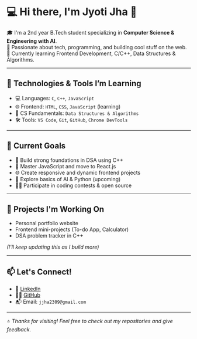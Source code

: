# 💻 Hi there, I'm      Jyoti Jha 👋

🎓 I'm a 2nd year B.Tech student specializing in **Computer Science & Engineering with AI**.  
🧠 Passionate about tech, programming, and building cool stuff on the web.  
🚀 Currently learning Frontend Development, C/C++, Data Structures & Algorithms.

---

## 🔧 Technologies & Tools I’m Learning

- 💻 Languages: `C`, `C++`, `JavaScript`
- 🌐 Frontend: `HTML`, `CSS`, `JavaScript` (learning)
- 🧠 CS Fundamentals: `Data Structures & Algorithms`
- 🛠️ Tools: `VS Code`, `Git`, `GitHub`, `Chrome DevTools`

---

## 🌱 Current Goals

- 🚀 Build strong foundations in DSA using C++
- 🧩 Master JavaScript and move to React.js
- 🌐 Create responsive and dynamic frontend projects
- 🤖 Explore basics of AI & Python (upcoming)
- 👨‍💻 Participate in coding contests & open source

---

## 📌 Projects I'm Working On

- Personal portfolio website
- Frontend mini-projects (To-do App, Calculator)
- DSA problem tracker in C++

*(I’ll keep updating this as I build more)*

---

## 📫 Let's Connect!

- 💼 [LinkedIn](https://www.linkedin.com/in/jyoti-jha-994a9b2b9)
- 🧑‍💻 [GitHub](https://github.com/JyotiJha07) 
- 📬 Email: `jjha2309@gmail.com`

---

⭐ *Thanks for visiting! Feel free to check out my repositories and give feedback.*


